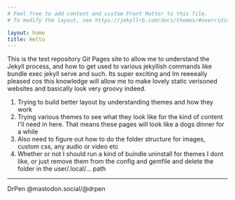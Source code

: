 ```yaml
---
# Feel free to add content and custom Front Matter to this file.
# To modify the layout, see https://jekyllrb.com/docs/themes/#overriding-theme-defaults

layout: home
title: Hello
---
```


This is the test repository Git Pages site to allow me to understand the Jekyll process, and how to get used to various jekyllish commands like bundle exec jekyll serve and such. Its super exciting and Im reeeeally pleased cos this knowledge will allow me to make lovely static verisoned websites and basically look very groovy indeed.

1. Trying to build better layout by understanding themes and how they work
2. Trying various themes to see what they look like for the kind of content I'll need in here. That means these pages will look like a dogs dinner for a while
3. Also need to figure out how to do the folder structure for images, custom css, any audio or video etc
4. Whether or not I should run a kind of buindle uninstall for themes I dont like, or just remove them from the config and gemfile and delete the folder in the user/.local/... path



---
DrPen 
@mastodon.social/@drpen
